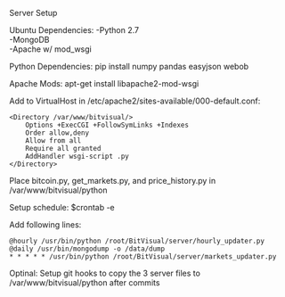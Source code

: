 Server Setup

Ubuntu Dependencies:
-Python 2.7<br>
-MongoDB<br>
-Apache w/ mod_wsgi<br>

Python Dependencies:
pip install numpy pandas easyjson webob

Apache Mods:
apt-get install libapache2-mod-wsgi

Add to VirtualHost in /etc/apache2/sites-available/000-default.conf:

    <Directory /var/www/bitvisual/>
        Options +ExecCGI +FollowSymLinks +Indexes
        Order allow,deny
        Allow from all
        Require all granted
        AddHandler wsgi-script .py 
    </Directory>

Place bitcoin.py, get_markets.py, and price_history.py in /var/www/bitvisual/python

Setup schedule:
$crontab -e

Add following lines:

    @hourly /usr/bin/python /root/BitVisual/server/hourly_updater.py
    @daily /usr/bin/mongodump -o /data/dump
    * * * * * /usr/bin/python /root/BitVisual/server/markets_updater.py

Optinal: Setup git hooks to copy the 3 server files to /var/www/bitvisual/python after commits
